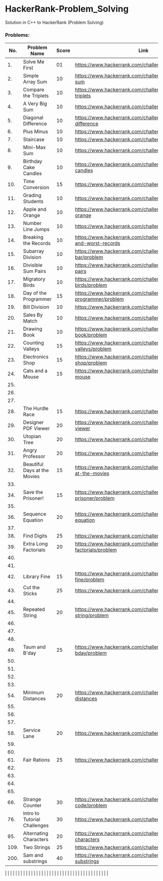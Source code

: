 # HackerRank-Problem_Solving
Solution in C++ to HackerRank (Problem Solving)

### Problems:

| No.  | Problem Name  | Score  | Link  |
| ------------ | ------------ | ------------ | ------------ |
| 1. | Solve Me First  | 01  |  https://www.hackerrank.com/challenges/solve-me-first |
| 2.  | Simple Array Sum  | 10  |  https://www.hackerrank.com/challenges/simple-array-sum |
|  3. | Compare the Triplets  | 10  |  https://www.hackerrank.com/challenges/compare-the-triplets |
|  4. | A Very Big Sum  | 10  | https://www.hackerrank.com/challenges/a-very-big-sum  |
|  5. | Diagonal Difference  | 10  | https://www.hackerrank.com/challenges/diagonal-difference  |
| 6.  | Plus Minus  | 10  |  https://www.hackerrank.com/challenges/plus-minus |
|  7. | Staircase  | 10  | https://www.hackerrank.com/challenges/staircase  |
| 8.  | Mini-Max Sum  | 10  | https://www.hackerrank.com/challenges/mini-max-sum  |
| 9.  | Birthday Cake Candles  | 10  |  https://www.hackerrank.com/challenges/birthday-cake-candles |
| 10.  | Time Conversion  | 15  | https://www.hackerrank.com/challenges/time-conversion  |
| 11.  | Grading Students  | 10  | https://www.hackerrank.com/challenges/grading  |
| 12.  |  Apple and Orange |  10 | https://www.hackerrank.com/challenges/apple-and-orange  |
| 13.  | Number Line Jumps  | 10  | https://www.hackerrank.com/challenges/kangaroo/problem  |
| 14.  | Breaking the Records  | 10  | https://www.hackerrank.com/challenges/breaking-best-and-worst-records  |
| 15.  | Subarray Division  | 10  | https://www.hackerrank.com/challenges/the-birthday-bar/problem  |
| 16.  | Divisible Sum Pairs  | 10  | https://www.hackerrank.com/challenges/divisible-sum-pairs  |
| 17.  | Migratory Birds  | 10  | https://www.hackerrank.com/challenges/migratory-birds/problem  |
| 18.  | Day of the Programmer  | 15  | https://www.hackerrank.com/challenges/day-of-the-programmer/problem  |
| 19.  | Bill Division  | 10  | https://www.hackerrank.com/challenges/bon-appetit  |
| 20.  | Sales By Match  | 10  | https://www.hackerrank.com/challenges/sock-merchant  |
| 21.  | Drawing Book  | 10  | https://www.hackerrank.com/challenges/drawing-book/problem  |
| 22.  | Counting Valleys  | 15  | https://www.hackerrank.com/challenges/counting-valleys/problem  |
| 23.  | Electronics Shop  | 15  | https://www.hackerrank.com/challenges/electronics-shop/problem  |
| 24.  | Cats and a Mouse  | 15  | https://www.hackerrank.com/challenges/cats-and-a-mouse  |
| 25.  |   |   |   |
| 26.  |   |   |   |
| 27.  |   |   |   |
| 28.  | The Hurdle Race  |  15 |  https://www.hackerrank.com/challenges/the-hurdle-race |
| 29.  | Designer PDF Viewer  | 20  | https://www.hackerrank.com/challenges/designer-pdf-viewer  |
| 30.  | Utopian Tree  | 20  | https://www.hackerrank.com/challenges/utopian-tree  |
| 31.  | Angry Professor  | 20  |  https://www.hackerrank.com/challenges/angry-professor |
| 32.  | Beautiful Days at the Movies  | 15  |  https://www.hackerrank.com/challenges/beautiful-days-at-the-movies |
| 33.  |   |   |   |
| 34.  | Save the Prisoner!  | 15  | https://www.hackerrank.com/challenges/save-the-prisoner/problem  |
| 35.  |   |   |   |
| 36.  | Sequence Equation  | 20  |  https://www.hackerrank.com/challenges/permutation-equation |
| 37.  |   |   |   |
| 38.  | Find Digits  |  25 | https://www.hackerrank.com/challenges/find-digits  |
| 39.  | Extra Long Factorials  | 20  | https://www.hackerrank.com/challenges/extra-long-factorials/problem  |
| 40.  |   |   |   |
| 41.  |   |   |   |
| 42.  | Library Fine  | 15  | https://www.hackerrank.com/challenges/library-fine/problem  |
| 43.  | Cut the Sticks  |  25 | https://www.hackerrank.com/challenges/cut-the-sticks  |
| 44.  |   |   |   |
| 45.  | Repeated String  | 20  | https://www.hackerrank.com/challenges/repeated-string/problem  |
| 46.  |   |   |   |
| 47.  |   |   |   |
| 48.  |   |   |   |
| 49.  | Taum and B'day  | 25  | https://www.hackerrank.com/challenges/taum-and-bday/problem  |
| 50.  |   |   |   |
| 51.  |   |   |   |
| 52.  |   |   |   |
| 53.  |   |   |   |
| 54.  | Minimum Distances  | 20  | https://www.hackerrank.com/challenges/minimum-distances  |
| 55.  |   |   |   |
| 56.  |   |   |   |
| 57.  |   |   |   |
| 58.  | Service Lane  | 20  |  https://www.hackerrank.com/challenges/service-lane |
| 59.  |   |   |   |
| 60.  |   |   |   |
| 61.  | Fair Rations  | 25  | https://www.hackerrank.com/challenges/fair-rations  |
| 62.  |   |   |   |
| 63.  |   |   |   |
| 64.  |   |   |   |
| 65.  |   |   |   |
| 66.  | Strange Counter  | 30  | https://www.hackerrank.com/challenges/strange-code/problem  |
| 76.  | Intro to Tutorial Challenges  | 30  |  https://www.hackerrank.com/challenges/tutorial-intro |
| 95.  | Alternating Characters  | 20  | https://www.hackerrank.com/challenges/alternating-characters  |
| 109.  | Two Strings  | 25  | https://www.hackerrank.com/challenges/two-strings  |
| 200.  | Sam and substrings | 40  | https://www.hackerrank.com/challenges/sam-and-substrings  |

|   |   |   |   |
|   |   |   |   |
|   |   |   |   |
|   |   |   |   |
|   |   |   |   |
|   |   |   |   |
|   |   |   |   |
|   |   |   |   |

